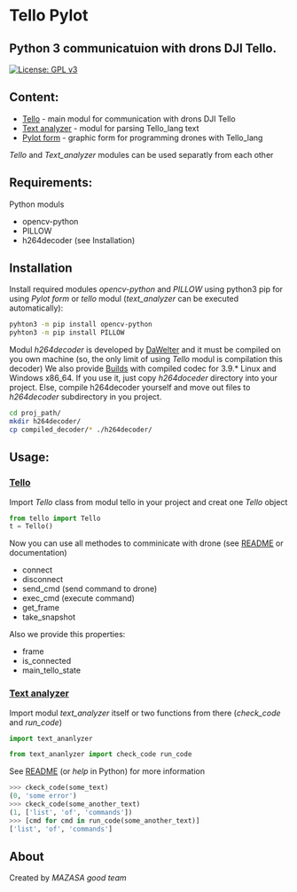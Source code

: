 # Tello Pylot
## Python 3 communicatuion with drons DJI Tello.
[![License: GPL v3](https://img.shields.io/badge/License-GPLv3-blue.svg)](https://www.gnu.org/licenses/gpl-3.0)


## Content:
- [Tello](https://github.com/MAZASA-mzs/tree/master/Tello) - main modul for communication with drons DJI Tello
- [Text analyzer](https://github.com/MAZASA-mzs/tello/tree/master/Text%20analyzer) - modul for parsing Tello_lang text
- [Pylot form](https://github.com/MAZASA-mzs/tello/tree/master/Pylot%20from) - graphic form for programming drones with Tello_lang

_Tello_ and _Text_analyzer_ modules can be used separatly from each other

## Requirements:
Python moduls
- opencv-python
- PILLOW
- h264decoder (see Installation)

## Installation
Install required modules _opencv-python_ and _PILLOW_ using python3 pip for using _Pylot form_ or _tello_ modul (_text_analyzer_ can be executed automatically):
```bash
pyhton3 -m pip install opencv-python
pyhton3 -m pip install PILLOW
```

Modul _h264decoder_ is developed by [DaWelter](https://github.com/DaWelter/h264decoder) and it must be compiled on you own machine (so, the only limit of using _Tello_ modul is compilation this decoder)
We also provide [Builds](https://github.com/MAZASA-mzs/tello/tree/master/Pylot%20form/Builds) with compiled codec for 3.9.* Linux and Windows x86_64.
If you use it, just copy _h264doceder_ directory into your project. Else, compile h264decoder yourself and move out files to _h264decoder_ subdirectory in you project.

```bash
cd proj_path/
mkdir h264decoder/
cp compiled_decoder/* ./h264decoder/
```

## Usage:

### [Tello](https://github.com/MAZASA-mzs/tree/master/Tello)
Import _Tello_ class from modul tello in your project and creat one _Tello_ object

```python
from tello import Tello
t = Tello()
```

Now you can use all methodes to comminicate with drone (see [README](https://t.r) or documentation)
- connect
- disconnect
- send_cmd (send command to drone)
- exec_cmd (execute command)
- get_frame
- take_snapshot

Also we provide this properties:
- frame
- is_connected
- main_tello_state

### [Text analyzer](https://github.com/MAZASA-mzs/tello/tree/master/Text%20analyzer)
Import modul _text_analyzer_ itself or two functions from there (_check_code_ and _run_code_)
```python
import text_ananlyzer
```
```python
from text_ananlyzer import check_code run_code
```

See [README](https://github.com/MAZASA-mzs/tello/tree/master/Text%20analyzer#text-analyzer) (or _help_ in Python) for more information
```python
>>> ckeck_code(some_text)
(0, 'some error')
>>> ckeck_code(some_another_text)
(1, ['list', 'of', 'commands'])
>>> [cmd for cmd in run_code(some_another_text)]
['list', 'of', 'commands']
```


## About
Created by _MAZASA good team_
